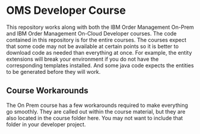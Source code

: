# OMS Developer Course

This repository works along with both the IBM Order Management On-Prem and IBM Order Management On-Cloud Developer courses.  The code contained in this repository is for the entire courses.  The courses expect that some code may not be available at certain points so it is better to download code as needed than everything at once.  For example, the entity extensions will break your environment if you do not have the corresponding templates installed.  And some java code expects the entities to be generated before they will work.

## Course Workarounds

The On Prem course has a few workarounds required to make everything go smoothly.  They are called out within the course material, but they are also located in the course folder here.  You may not want to include that folder in your developer project.
